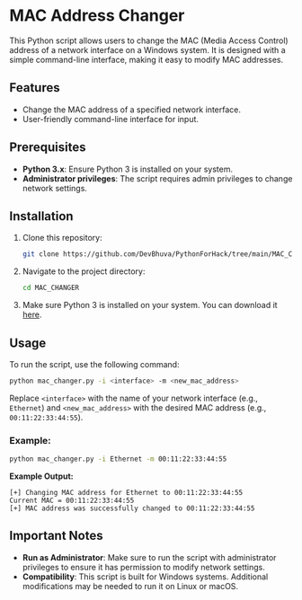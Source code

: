 
# MAC Address Changer

This Python script allows users to change the MAC (Media Access Control) address of a network interface on a Windows system. It is designed with a simple command-line interface, making it easy to modify MAC addresses.

## Features
- Change the MAC address of a specified network interface.
- User-friendly command-line interface for input.
  
## Prerequisites
- **Python 3.x**: Ensure Python 3 is installed on your system.
- **Administrator privileges**: The script requires admin privileges to change network settings.

## Installation
1. Clone this repository:
   ```bash
   git clone https://github.com/DevBhuva/PythonForHack/tree/main/MAC_CHANGER.git
   ```

2. Navigate to the project directory:
   ```bash
   cd MAC_CHANGER
   ```

3. Make sure Python 3 is installed on your system. You can download it [here](https://www.python.org/downloads/).

## Usage
To run the script, use the following command:
```bash
python mac_changer.py -i <interface> -m <new_mac_address>
```

Replace `<interface>` with the name of your network interface (e.g., `Ethernet`) and `<new_mac_address>` with the desired MAC address (e.g., `00:11:22:33:44:55`).

### Example:
```bash
python mac_changer.py -i Ethernet -m 00:11:22:33:44:55
```

**Example Output:**
```
[+] Changing MAC address for Ethernet to 00:11:22:33:44:55
Current MAC = 00:11:22:33:44:55
[+] MAC address was successfully changed to 00:11:22:33:44:55
```

## Important Notes
- **Run as Administrator**: Make sure to run the script with administrator privileges to ensure it has permission to modify network settings.
- **Compatibility**: This script is built for Windows systems. Additional modifications may be needed to run it on Linux or macOS.
